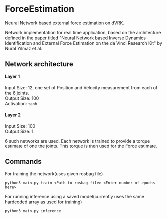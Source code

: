 # ForceEstimation
Neural Network based external force estimation on dVRK.

Network implementation for real time application, based on the architecture defined in the paper titled "Neural Network based Inverse Dynamics Identification and External Force Estimation on the da Vinci Research Kit" by Nural Yilmaz et al.

## Network architecture
#### Layer 1
Input Size: 12, one set of Position and Velocity measurement from each of the 6 joints.  
Output Size: 100  
Activation: `tanh`  
  
#### Layer 2
Input Size: 100  
Output Size: 1  
  
  
6 such networks are used. Each network is trained to provide a torque estimate of one the joints. This torque is then used for the Force estimate.

## Commands

For training the network(uses given rosbag file)
```
python3 main.py train <Path to rosbag file> <Enter number of epochs here>
```

For running inference using a saved model(currently uses the same hardcoded array as used for training)
```
python3 main.py inference
```
